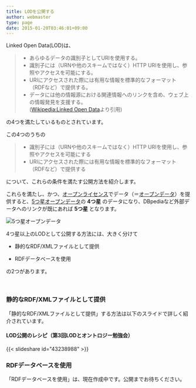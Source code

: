 ```yaml
---
title: LODを公開する
author: webmaster
type: page
date: 2015-01-20T03:46:01+09:00
---
```


Linked Open Data(LOD)は、

>   * あらゆるデータの識別子としてURIを使用する。
>   * 識別子には（URNや他のスキームではなく）HTTP URIを使用し、参照やアクセスを可能にする。
>   * URIにアクセスされた際には有用な情報を標準的なフォーマット（RDFなど）で提供する。
>   * データには他の情報源における関連情報へのリンクを含め、ウェブ上の情報発見を支援する。  
>     ([Wikipedia:Linked Open Data][1]より引用)

の4つを満たしているものとされています。

この4つのうちの

>   * 識別子には（URNや他のスキームではなく）HTTP URIを使用し、参照やアクセスを可能にする
>   * URIにアクセスされた際には有用な情報を標準的なフォーマット（RDFなど）で提供する

について、これらの条件を満たす公開方法を紹介します。

これらを満たし、かつ、[オープンライセンス][2]でデータ（＝[オープンデータ][3]）を提供すると、[5つ星オープンデータ][4]の **4つ星** のデータになり、DBpediaなど外部データへのリンクが既にあれば **5つ星** となります。

![5つ星オープンデータ](http://5stardata.info/images/5-star-steps.png)

4つ星以上のLODとして公開する方法には、大きく分けて

* 静的なRDF/XMLファイルとして提供

* RDFデータベースを使用

の2つがあります。

<br />

### 静的なRDF/XMLファイルとして提供

「静的なRDF/XMLファイルとして提供」する方法は以下のスライドで詳しく紹介されています。

#### LOD公開のレシピ（第3回LODとオントロジー勉強会）

{{< slideshare id="43238988" >}}

### RDFデータベースを使用

「RDFデータベースを使用」は、現在作成中です。公開までお待ちください。


 [1]: http://ja.wikipedia.org/wiki/Linked_Open_Data
 [2]: http://opendefinition.org/licenses/
 [3]: http://odfaq.info/
 [4]: http://5stardata.info/ja/